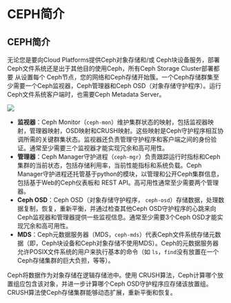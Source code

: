 # CEPH简介

## CEPH简介

无论您是要向Cloud Platforms提供Ceph对象存储和/或 Ceph块设备服务，部署Ceph文件系统还是出于其他目的使用Ceph，所有Ceph Storage Cluster部署都要 从设置每个 Ceph节点，您的网络和Ceph存储开始簇。一个Ceph存储群集至少需要一个Ceph监视器，Ceph管理器和Ceph OSD（对象存储守护程序）。运行Ceph文件系统客户端时，也需要Ceph Metadata Server。

![](https://docs.ceph.com/docs/nautilus/_images/ditaa-409784e9076840f895f8cbd328a523961cda0d87.png)

* **监视器**：Ceph Monitor（`ceph-mon`）维护集群状态的映射，包括监视器映射，管理器映射，OSD映射和CRUSH映射。这些映射是Ceph守护程序相互协调所需的关键群集状态。监视器还负责管理守护程序和客户端之间的身份验证。通常至少需要三个监视器才能实现冗余和高可用性。
* **管理器**：Ceph Manager守护进程（`ceph-mgr`）负责跟踪运行时指标和Ceph集群的当前状态，包括存储利用率，当前性能指标和系统负载。Ceph Manager守护进程还托管基于python的模块，以管理和公开Ceph集群信息，包括基于Web的Ceph仪表板和 REST API。高可用性通常至少需要两个管理器。
* **Ceph OSD**：Ceph OSD（对象存储守护程序， `ceph-osd`）存储数据，处理数据复制，恢复，重新平衡，并通过检查其他Ceph OSD守护程序的心跳来向Ceph监视器和管理器提供一些监视信息。通常至少需要3个Ceph OSD才能实现冗余和高可用性。
* **MDS**：Ceph元数据服务器（MDS，`ceph-mds`）代表Ceph文件系统存储元数据（即，Ceph块设备和Ceph对象存储不使用MDS）。Ceph的元数据服务器允许POSIX文件系统的用户来执行基本的命令（如 `ls`，`find`没有放置在一个Ceph存储集群的巨大负担，等等）。

Ceph将数据作为对象存储在逻辑存储池中。使用 CRUSH算法，Ceph计算哪个放置组应包含该对象，并进一步计算哪个Ceph OSD守护程序应存储该放置组。CRUSH算法使Ceph存储集群能够动态扩展，重新平衡和恢复。

